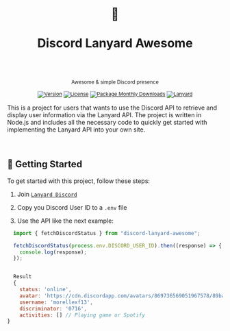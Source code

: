 <div align="center">
  <h1>
    <br/>
    🦀
    <br />
    <br />
    Discord Lanyard Awesome
    <br />
    <br />
  </h1>
  <sup>
    <br />
   Awesome & simple Discord presence</em>
    <br />
    <br /

[![Version](https://img.shields.io/github/v/tag/morellexf13/discord-lanyard-awesome?label=%20&style=for-the-badge)](https://github.com/morellexf13/discord-lanyard-awesome/releases)
[![License](https://img.shields.io/badge/-MIT-f56565.svg?longCache=true&style=for-the-badge)](https://github.com/morellexf13/discord-lanyard-awesome/blob/main/LICENSE)
[![Package Monthly Downloads](https://img.shields.io/npm/dm/discord-lanyard-awesome?label=%20&style=for-the-badge)](https://www.npmjs.com/package/discord-lanyard-awesome)
[![Lanyard](https://img.shields.io/badge/-Lanyard%20Docs-blue.svg?style=for-the-badge)](https://github.com/Phineas/lanyard)

  </sup>
</div>

This is a project for users that wants to use the Discord API to retrieve and display user information via the Lanyard API. The project is written in Node.js and includes all the necessary code to quickly get started with implementing the Lanyard API into your own site.

<br>

## 🌊 Getting Started

To get started with this project, follow these steps:

1. Join [`Lanyard Discord`](https://discord.gg/UrXF2cfJ7F)

2. Copy you Discord User ID to a `.env` file

3. Use the API like the next example:

```js
  import { fetchDiscordStatus } from "discord-lanyard-awesome";

  fetchDiscordStatus(process.env.DISCORD_USER_ID).then((response) => {
    console.log(response);
  });


  Result
  {
    status: 'online',
    avatar: 'https://cdn.discordapp.com/avatars/869736569051967578/89ba9c1383e3da8df7f387d9fa989f2f.webp?size=256',
    username: 'morellexf13',
    discriminator: '0716',
    activities: [] // Playing game or Spotify
}

```
